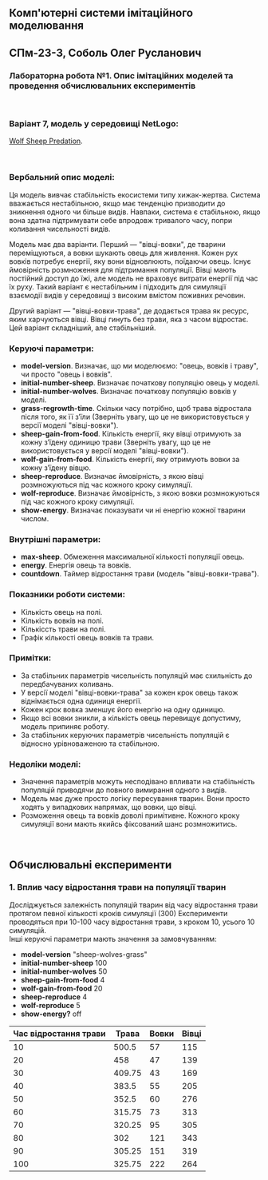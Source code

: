 ## Комп'ютерні системи імітаційного моделювання
## СПм-23-3, Соболь Олег Русланович
### Лабораторна робота №**1**. Опис імітаційних моделей та проведення обчислювальних експериментів

<br>

### Варіант 7, модель у середовищі NetLogo:
[Wolf Sheep Predation](http://www.netlogoweb.org/launch#http://www.netlogoweb.org/assets/modelslib/Sample%20Models/Biology/Wolf%20Sheep%20Predation.nlogo).

<br>

### Вербальний опис моделі:
Ця модель вивчає стабільність екосистеми типу хижак-жертва. Система вважається нестабільною, якщо має тенденцію призводити до зникнення одного чи більше видів. Навпаки, система є стабільною, якщо вона здатна підтримувати себе впродовж тривалого часу, попри коливання чисельності видів.

Модель має два варіанти. Перший — "вівці-вовки", де тварини переміщуються, а вовки шукають овець для живлення. Кожен рух вовків потребує енергії, яку вони відновлюють, поїдаючи овець. Існує ймовірність розмноження для підтримання популяції. Вівці мають постійний доступ до їжі, але модель не враховує витрати енергії під час їх руху. Такий варіант є нестабільним і підходить для симуляції взаємодії видів у середовищі з високим вмістом поживних речовин.

Другий варіант — "вівці-вовки-трава", де додається трава як ресурс, яким харчуються вівці. Вівці гинуть без трави, яка з часом відростає. Цей варіант складніший, але стабільніший.

### Керуючі параметри:
- **model-version**. Визначає, що ми моделюємо: "овець, вовків і траву", чи просто "овець і вовків".
- **initial-number-sheep**. Визначає початкову популяцію овець у моделі.
- **initial-number-wolves**. Визначає початкову популяцію вовків у моделі.
- **grass-regrowth-time**. Скільки часу потрібно, щоб трава відростала після того, як її з’їли (Зверніть увагу, що це не використовується у версії моделі "вівці-вовки").
- **sheep-gain-from-food**. Кількість енергії, яку вівці отримують за кожну з’їдену одиницю трави (Зверніть увагу, що це не використовується у версії моделі "вівці-вовки").
- **wolf-gain-from-food**. Кількість енергії, яку отримують вовки за кожну з’їдену вівцю.
- **sheep-reproduce**. Визначає ймовірність, з якою вівці розмножуються під час кожного кроку симуляції.
- **wolf-reproduce**. Визначає ймовірність, з якою вовки розмножуються під час кожного кроку симуляції.
- **show-energy**. Визначає показувати чи ні енергію кожної тварини числом.

### Внутрішні параметри:
- **max-sheep**. Обмеження максимальної кількості популяції овець.
- **energy**. Енергія овець та вовків.
- **countdown**. Таймер відростання трави (модель "вівці-вовки-трава").

### Показники роботи системи:
- Кількість овець на полі.
- Кількість вовків на полі.
- Кількіссть трави на полі.
- Графік кількості овець вовків та трави.

### Примітки:
- За стабільних параметрів чисельність популяцій має схильність до передбачуваних коливань.
- У версії моделі "вівці-вовки-трава" за кожен крок овець також віднімається одна одиниця енергії.
- Кожен крок вовка зменшує його енергію на одну одиницю.
- Якщо всі вовки зникли, а кількість овець перевищує допустиму, модель припиняє роботу.
- За стабільних керуючих параметрів чисельність популяцій є відносно урівноваженою та стабільною.

### Недоліки моделі:
- Значення параметрів можуть несподівано впливати на стабільність популяцій приводячи до повного вимирання одного з видів. 
- Модель має дуже просто логіку пересування тварин. Вони просто ходять у випадкових напрямах, що вовки, що вівці.
- Розможення овець та вовків доволі примітивне. Кожного кроку симуляції вони мають якийсь фіксований шанс розмножитись. 

<br>

## Обчислювальні експерименти
### 1. Вплив часу відростання трави на популяції тварин
Досліджується залежність популяцій тварин від часу відростання трави протягом певної кількості кроків симуляції (300)
Експерименти проводяться при 10-100 часу відростання трави, з кроком 10, усього 10 симуляцій.  
Інші керуючі параметри мають значення за замовчуванням:
- **model-version** "sheep-wolves-grass"
- **initial-number-sheep** 100
- **initial-number-wolves** 50
- **sheep-gain-from-food** 4
- **wolf-gain-from-food** 20
- **sheep-reproduce** 4
- **wolf-reproduce** 5
- **show-energy?** off

<table>
<thead>
<tr><th>Час відростання трави</th><th>Трава</th><th>Вовки</th><th>Вівці</th></tr>
</thead>
<tbody>
<tr><td>10</td><td>500.5</td><td>57</td><td>115</td></tr>
<tr><td>20</td><td>458</td><td>47</td><td>139</td></tr>
<tr><td>30</td><td>409.75</td><td>43</td><td>169</td></tr>
<tr><td>40</td><td>383.5</td><td>55</td><td>205</td></tr>
<tr><td>50</td><td>352.5</td><td>60</td><td>276</td></tr>
<tr><td>60</td><td>315.75</td><td>73</td><td>313</td></tr>
<tr><td>70</td><td>320.25</td><td>95</td><td>305</td></tr>
<tr><td>80</td><td>302</td><td>121</td><td>343</td></tr>
<tr><td>90</td><td>305.25</td><td>151</td><td>319</td></tr>
<tr><td>100</td><td>325.75</td><td>222</td><td>264</td></tr>
</tbody>
</table>


